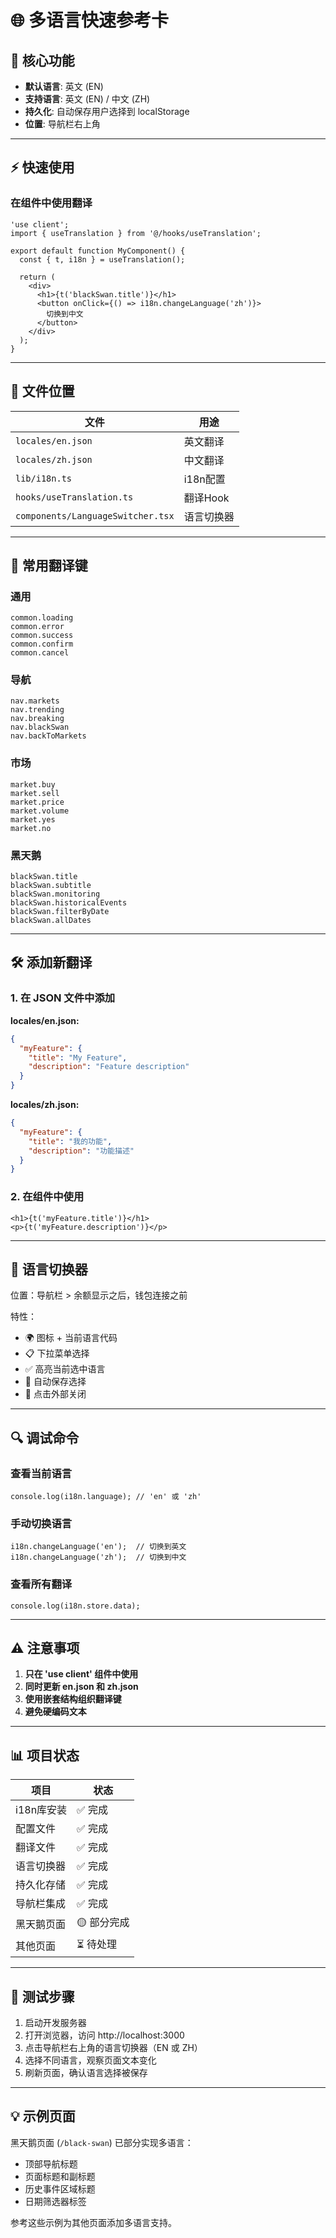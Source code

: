# 🌐 多语言快速参考卡

## 🎯 核心功能

- **默认语言**: 英文 (EN)
- **支持语言**: 英文 (EN) / 中文 (ZH)
- **持久化**: 自动保存用户选择到 localStorage
- **位置**: 导航栏右上角

---

## ⚡ 快速使用

### 在组件中使用翻译

```tsx
'use client';
import { useTranslation } from '@/hooks/useTranslation';

export default function MyComponent() {
  const { t, i18n } = useTranslation();
  
  return (
    <div>
      <h1>{t('blackSwan.title')}</h1>
      <button onClick={() => i18n.changeLanguage('zh')}>
        切换到中文
      </button>
    </div>
  );
}
```

---

## 📁 文件位置

| 文件 | 用途 |
|------|------|
| `locales/en.json` | 英文翻译 |
| `locales/zh.json` | 中文翻译 |
| `lib/i18n.ts` | i18n配置 |
| `hooks/useTranslation.ts` | 翻译Hook |
| `components/LanguageSwitcher.tsx` | 语言切换器 |

---

## 🔑 常用翻译键

### 通用
```
common.loading
common.error
common.success
common.confirm
common.cancel
```

### 导航
```
nav.markets
nav.trending
nav.breaking
nav.blackSwan
nav.backToMarkets
```

### 市场
```
market.buy
market.sell
market.price
market.volume
market.yes
market.no
```

### 黑天鹅
```
blackSwan.title
blackSwan.subtitle
blackSwan.monitoring
blackSwan.historicalEvents
blackSwan.filterByDate
blackSwan.allDates
```

---

## 🛠️ 添加新翻译

### 1. 在 JSON 文件中添加

**locales/en.json:**
```json
{
  "myFeature": {
    "title": "My Feature",
    "description": "Feature description"
  }
}
```

**locales/zh.json:**
```json
{
  "myFeature": {
    "title": "我的功能",
    "description": "功能描述"
  }
}
```

### 2. 在组件中使用

```tsx
<h1>{t('myFeature.title')}</h1>
<p>{t('myFeature.description')}</p>
```

---

## 🎨 语言切换器

位置：导航栏 > 余额显示之后，钱包连接之前

特性：
- 🌍 图标 + 当前语言代码
- 📋 下拉菜单选择
- ✅ 高亮当前选中语言
- 💾 自动保存选择
- 🎯 点击外部关闭

---

## 🔍 调试命令

### 查看当前语言
```tsx
console.log(i18n.language); // 'en' 或 'zh'
```

### 手动切换语言
```tsx
i18n.changeLanguage('en');  // 切换到英文
i18n.changeLanguage('zh');  // 切换到中文
```

### 查看所有翻译
```tsx
console.log(i18n.store.data);
```

---

## ⚠️ 注意事项

1. **只在 'use client' 组件中使用**
2. **同时更新 en.json 和 zh.json**
3. **使用嵌套结构组织翻译键**
4. **避免硬编码文本**

---

## 📊 项目状态

| 项目 | 状态 |
|------|------|
| i18n库安装 | ✅ 完成 |
| 配置文件 | ✅ 完成 |
| 翻译文件 | ✅ 完成 |
| 语言切换器 | ✅ 完成 |
| 持久化存储 | ✅ 完成 |
| 导航栏集成 | ✅ 完成 |
| 黑天鹅页面 | 🟡 部分完成 |
| 其他页面 | ⏳ 待处理 |

---

## 🚀 测试步骤

1. 启动开发服务器
2. 打开浏览器，访问 http://localhost:3000
3. 点击导航栏右上角的语言切换器（EN 或 ZH）
4. 选择不同语言，观察页面文本变化
5. 刷新页面，确认语言选择被保存

---

## 💡 示例页面

黑天鹅页面 (`/black-swan`) 已部分实现多语言：
- 顶部导航标题
- 页面标题和副标题
- 历史事件区域标题
- 日期筛选器标签

参考这些示例为其他页面添加多语言支持。









